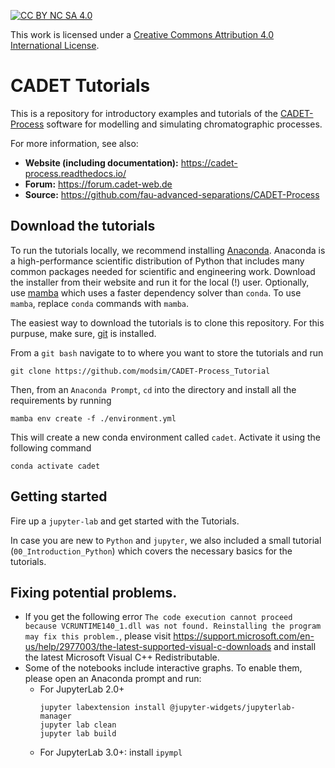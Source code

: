[![CC BY NC SA 4.0][cc-by-nc-sa-shield]][cc-by-nc-sa]

This work is licensed under a
[Creative Commons Attribution 4.0 International License][cc-by-nc-sa].

[cc-by-nc-sa]: https://creativecommons.org/licenses/by-nc-sa/4.0/
[cc-by-nc-sa-shield]: https://img.shields.io/badge/License-CC%20BY%20NC%20SA%204.0-lightgrey.svg

# CADET Tutorials

This is a repository for introductory examples and tutorials of the [CADET-Process](https://cadet-process.readthedocs.io/) software for modelling and simulating chromatographic processes.

For more information, see also:
- **Website (including documentation):** https://cadet-process.readthedocs.io/
- **Forum:** https://forum.cadet-web.de
- **Source:** https://github.com/fau-advanced-separations/CADET-Process

## Download the tutorials
To run the tutorials locally, we recommend installing [Anaconda](https://www.anaconda.com/).
Anaconda is a high-performance scientific distribution of Python that includes many common packages needed for scientific and engineering work.
Download the installer from their website and run it for the local (!) user.
Optionally, use [mamba](https://github.com/mamba-org/mamba) which uses a faster dependency solver than `conda`.
To use `mamba`, replace `conda` commands with `mamba`.

The easiest way to download the tutorials is to clone this repository.
For this purpuse, make sure, [git](https://git-scm.com/downloads) is installed.

From a `git bash` navigate to to where you want to store the tutorials and run
```
git clone https://github.com/modsim/CADET-Process_Tutorial
```

Then, from an `Anaconda Prompt`, `cd` into the directory and install all the requirements by running

```
mamba env create -f ./environment.yml
```

This will create a new conda environment called `cadet`.
Activate it using the following command

```
conda activate cadet
```

## Getting started
Fire up a `jupyter-lab` and get started with the Tutorials. 

In case you are new to `Python` and `jupyter`, we also included a small tutorial (`00_Introduction_Python`) which covers the necessary basics for the tutorials.


## Fixing potential problems.
- If you get the following error `The code execution cannot proceed because VCRUNTIME140_1.dll was not found. Reinstalling the program may fix this problem.`, please visit https://support.microsoft.com/en-us/help/2977003/the-latest-supported-visual-c-downloads and install the latest Microsoft Visual C++ Redistributable.
- Some of the notebooks include interactive graphs. To enable them, please open an Anaconda prompt and run: 
    - For JupyterLab 2.0+
      ```
      jupyter labextension install @jupyter-widgets/jupyterlab-manager
      jupyter lab clean
      jupyter lab build
      ```
    - For JupyterLab 3.0+: install `ipympl`
